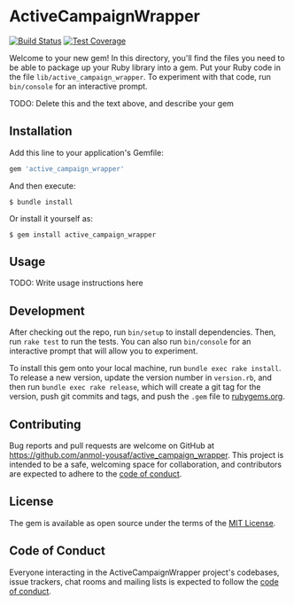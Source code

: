 # ActiveCampaignWrapper

[![Build Status](https://travis-ci.com/anmol-yousaf/active_campaign_wrapper.svg?branch=main)](https://travis-ci.com/anmol-yousaf/active_campaign_wrapper)
[![Test Coverage](https://codecov.io/gh/anmol-yousaf/active_campaign_wrapper/graph/badge.svg)](https://codecov.io/gh/anmol-yousaf/active_campaign_wrapper)

Welcome to your new gem! In this directory, you'll find the files you need to be able to package up your Ruby library into a gem. Put your Ruby code in the file `lib/active_campaign_wrapper`. To experiment with that code, run `bin/console` for an interactive prompt.

TODO: Delete this and the text above, and describe your gem

## Installation

Add this line to your application's Gemfile:

```ruby
gem 'active_campaign_wrapper'
```

And then execute:

    $ bundle install

Or install it yourself as:

    $ gem install active_campaign_wrapper

## Usage

TODO: Write usage instructions here

## Development

After checking out the repo, run `bin/setup` to install dependencies. Then, run `rake test` to run the tests. You can also run `bin/console` for an interactive prompt that will allow you to experiment.

To install this gem onto your local machine, run `bundle exec rake install`. To release a new version, update the version number in `version.rb`, and then run `bundle exec rake release`, which will create a git tag for the version, push git commits and tags, and push the `.gem` file to [rubygems.org](https://rubygems.org).

## Contributing

Bug reports and pull requests are welcome on GitHub at https://github.com/anmol-yousaf/active_campaign_wrapper. This project is intended to be a safe, welcoming space for collaboration, and contributors are expected to adhere to the [code of conduct](https://github.com/anmol-yousaf/active_campaign_wrapper/blob/master/CODE_OF_CONDUCT.md).


## License

The gem is available as open source under the terms of the [MIT License](https://opensource.org/licenses/MIT).

## Code of Conduct

Everyone interacting in the ActiveCampaignWrapper project's codebases, issue trackers, chat rooms and mailing lists is expected to follow the [code of conduct](https://github.com/anmol-yousaf/active_campaign_wrapper/blob/master/CODE_OF_CONDUCT.md).
